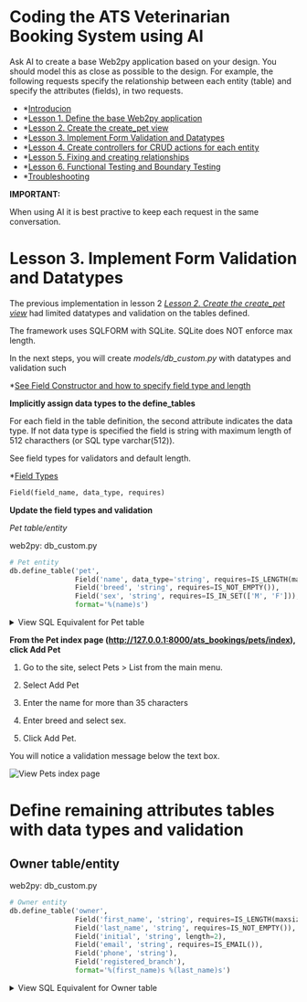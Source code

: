 # Coding the ATS Veterinarian Booking System using AI

Ask AI to create a base Web2py application based on your design. You should model this as close as possible to the design. For example, the following requests specify the relationship between each entity (table) and specify the attributes (fields), in two requests.

- *[Introducion](README.md)
- *[Lesson 1. Define the base Web2py application](LESSON_1.md)
- *[Lesson 2. Create the create_pet view](LESSON_2.md)
- *[Lesson 3. Implement Form Validation and Datatypes](LESSON_3.md)
- *[Lesson 4. Create controllers for CRUD actions for each entity](LESSON_4.md)
- *[Lesson 5. Fixing and creating relationships](LESSON_5.md)
- *[Lesson 6. Functional Testing and Boundary Testing](LESSON_6.md)
- *[Troubleshooting](TROUBLESHOOTING.md)

**IMPORTANT:**

When using AI it is best practive to keep each request in the same conversation.

# Lesson 3. Implement Form Validation and Datatypes #

The previous implementation in lesson 2 *[Lesson 2. Create the create_pet view](LESSON_2.md)* had limited datatypes and validation on the tables defined. 

The framework uses SQLFORM with SQLite. SQLite does NOT enforce max length. 

In the next steps, you will create  *models/db_custom.py* with datatypes and validation such 

*[See Field Constructor and how to specify field type and length](http://www.web2py.com/books/default/chapter/29/06/the-database-abstraction-layer#define_table-signature)


**Implicitly assign data types to the define_tables**

For each field in the table definition, the second attribute indicates the data type. If not data type is specified the field is string with maximum length of 512 characthers (or SQL type varchar(512)).

See field types for validators and default length.

*[Field Types](http://www.web2py.com/books/default/chapter/29/06/the-database-abstraction-layer#Field-types)

```python
Field(field_name, data_type, requires)
```

**Update the field types and validation**

*Pet table/entity*

web2py: db_custom.py
```python
# Pet entity
db.define_table('pet',
                Field('name', data_type='string', requires=IS_LENGTH(maxsize=35, minsize=1)),
                Field('breed', 'string', requires=IS_NOT_EMPTY()),
                Field('sex', 'string', requires=IS_IN_SET(['M', 'F'])),
                format='%(name)s')
```
<details>
    <summary>View SQL Equivalent for Pet table</summary>

| --- | ------ | ------ | ------ |
| Field | Data Type Web2py/SQL | Validation | Is Required |
| --- | ------ | ------ | ------ | 
| name | varchar | maximum=35 | Yes |
| breed | varchar | maximum=512 (default) | Yes |
| sex | char | maximum=1 | Yes |
| --- | ------ | ------ | ------ |

```sql
CREATE TABLE pet (
    name varchar(35) not null,
    breed varchar(512) not null,
    sex char(1) not null
)
```

</details>

**From the Pet index page (http://127.0.0.1:8000/ats_bookings/pets/index), click Add Pet**

1. Go to the site, select Pets > List from the main menu.

2. Select Add Pet

3. Enter the name for more than 35 characters

4. Enter breed and select sex.

5. Click Add Pet.

You will notice a validation message below the text box.

![View Pets index page](img/ats_booking__lesson_3__pets_create_invalid_pet.png)

# Define remaining attributes tables with data types and validation #

## Owner table/entity ##

web2py: db_custom.py
```python
# Owner entity
db.define_table('owner',
                Field('first_name', 'string', requires=IS_LENGTH(maxsize=20, minsize=1)),
                Field('last_name', 'string', requires=IS_NOT_EMPTY()),
                Field('initial', 'string', length=2),
                Field('email', 'string', requires=IS_EMAIL()),
                Field('phone', 'string'),
                Field('registered_branch'),
                format='%(first_name)s %(last_name)s')
```

<details>
    <summary>View SQL Equivalent for Owner table</summary>
    

| --- | ------ | ------ | ------ |
| Field | Data Type | Validation | Is Required |
| --- | ------ | ------ | ------ | 
| first_name | string/varchar | maximum_length=20 | Yes |
| last_name | string/varchar | not null, maximum_length=20 |Yes |
| initial | string/char | not null, maximum_length=2 | Yes |
| email | string/varchar | maximum_length=256 | No |
| phone | string/varchar | maximum_length=15 | No |
| registered_branch | string/varchar | maximum_length=15 | Yes |
| --- | ------ | ------ |

```sql
CREATE TABLE owner (
    first_name varchar(35) not null,
    last_name varchar(35) not null,
    initial char(2) not null,
    email varchar(256),
    phone varchar(15),
    registered_branch varchar(15) not null
)
```

</detials>

## Appointment table/entity ##

web2py: db_custom.py
```python
# Appointment entity
db.define_table('appointment',
                Field('pet_id', 'reference pet'),
                Field('date', 'date', default=datetime.now().date(), requires=IS_DATE()),
                Field('time', 'time', default=datetime.now().time(), requires=IS_TIME()),
                Field('registered_branch'),
                format='%(date)s')
```

<details>
    <summary>View SQL Equivalent for Appointment table</summary>

| --- | ------ | ------ | ------ |
| Field | Data Type | Validation | Is Required |
| --- | ------ | ------ | ------ | 
| pet_id | int | reference pet | Yes |
| datetime | datetime | Is DateTime | Yes |
| registered_branch | string/varchar | maximum_length=15 | Yes |
| --- | ------ | ------ |

```sql
CREATE TABLE appointment (
    Field('pet_id', 'reference pet'),
    Field('date', 'date', default=datetime.now().date(), requires=IS_DATE()),
    Field('time', 'time', default=datetime.now().time(), requires=IS_TIME()),
    Field('registered_branch'),
)
```

</details>

## Vet table/entity ##

web2py: db_custom.py
```python
# Vet entity
db.define_table('vet',
                Field('first_name', requires=IS_NOT_EMPTY()),
                Field('last_name', requires=IS_NOT_EMPTY()),
                Field('grade', 'string', requires=IS_LENGTH(maxvalue=15)),
                Field('extension', 'string', requires=IS_LENGTH(minvalue=4,maxvalue=4)),
                Field('branch', 'string', requires=IS_LENGTH(minvalue=1,maxvalue=15)),
                format='%(first_name)s %(last_name)s')
```

<details>
    <summary>View SQL Equivalent for Appointment table</summary>

| --- | ------ | ------ | ------ |
| Field | Data Type | Validation | Is Required |
| --- | ------ | ------ | ------ | 
| first_name | string/varchar | maximum_length=20 | Yes |
| last_name | string/varchar | not null, maximum_length=20 |Yes |
| grade | string/char | maximum_length=15 | No |
| email | string/varchar | maximum_length=256 | No |
| phone | string/char | maximum_length=4 | Yes |
| registered_branch | string/varchar | maximum_length=15 | Yes |
| --- | ------ | ------ |

```sql
CREATE TABLE vet (
    first_name varchar(35) not null,
    last_name varchar(35) not null,
    grade varchar(15),
    phone char(4) not null,
    registered_branch varchar(15) not null
)
```
</details>

## Treatment table/entity ##

web2py: db_custom.py
```python
# Treatment entity
db.define_table('treatment',
                Field('appointment_id', 'reference appointment'),
                Field('vet_id', 'reference vet'),
                Field('description', 'text'),
                format='%(description)s')
```

<details>
    <summary>View SQL Equivalent for Appointment table</summary>

| --- | ------ | ------ | ------ |
| Field | Data Type | Validation | Is Required |
| --- | ------ | ------ | ------ | 
| appointment_id | integer/int | reference appointment | Yes |
| vet_id | integer/int | reference vet | Yes |
| description | text | maximum_length=4098 | Yes |
| --- | ------ | ------ |

SQL Equivalant
```sql
CREATE TABLE treatment (
    appointment_id int not null reference appointment,
    vet_id int not null reference vet,
    description text not null,
)
```

</details>

## Skill table/entity ##

web2py: db_custom.py
```python
# Skill entity
db.define_table('skill',
                Field('vet_id', 'reference vet'),
                Field('name', requires=IS_NOT_EMPTY()),
                format='%(name)s')
```

<details>
    <summary>View SQL Equivalent for Appointment table</summary>

| --- | ------ | ------ | ------ |
| Field | Data Type | Validation | Is Required |
| --- | ------ | ------ | ------ | 
| vet_id | integer/int | reference vet | Yes |
| name | string/varchar | maximum_length=4098 | Yes |
| --- | ------ | ------ |

```sql
CREATE TABLE skill (
    vet_id int not null reference vet,
    name varchar(256) not null,
)
```
</details>

## Treatment Cost table/entity ##

web2py: db_custom.py
```python
# Treatment Cost entity
db.define_table('treatment_cost',
                Field('description', 'text', requires=IS_NOT_EMPTY()),
                Field('cost', 'decimal(10,2)', default=Decimal('0.00')),
                format='%(description)s')
```

<details>
    <summary>View SQL Equivalent for Appointment table</summary>

| --- | ------ | ------ | ------ |
| Field | Data Type | Validation | Is Required |
| --- | ------ | ------ | ------ | 
| description | string/varchar | maximum_length=20 | Yes |
| cost | decimal(10,2) | maximum_length=20 |Yes |
| --- | ------ | ------ |

SQL Equivalant
```sql
CREATE TABLE treatment_cost (
    description text not null,
    cost decimal(10,2) not null default 0.00
)
```

</details>

# NEXT STEPS #

During Lesson 1 AI created action for controllers/default.py, that we put into *controllers/pets.py*

As stated by AI "Similar CRUD actions can be defined for other entities (owner, appointment, treatment, vet, skill, treatment_cost)."

*[Lesson 4. Create controllers for CRUD actions for each](LESSON_4.md)

**DISCLAIMER**

Writing code requires careful consideration of various factors, such as specific requirements, best practices, and potential risks. Therefore, it is crucial to thoroughly review and test any code generated by this AI model before implementing it in a production environment. The user assumes all responsibility and liability for the usage and consequences of any code written or derived from this AI model. The AI model's responses should be used with caution and verified by human experts to ensure accuracy and suitability for the intended purpose. OpenAI, the developers of this AI model, cannot be held liable for any damages or losses resulting from the use of the generated code.

**This guide uses markdown.**

*[Markdown Guide](https://www.markdownguide.org/basic-syntax/)
